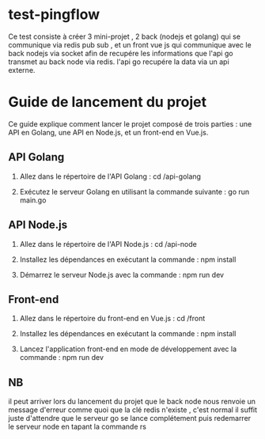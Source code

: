 # test-pingflow
Ce test consiste à créer 3 mini-projet , 2 back (nodejs et golang) qui se communique via redis pub sub , et un front vue js qui communique avec le back nodejs via socket afin de recupére les informations que l'api go transmet au back node via redis. l'api go recupére la data  via un api externe.


# Guide de lancement du projet

Ce guide explique comment lancer le projet composé de trois parties : une API en Golang, une API en Node.js, et un front-end en Vue.js.

## API Golang

1. Allez dans le répertoire de l'API Golang :  cd /api-golang 

2. Exécutez le serveur Golang en utilisant la commande suivante : go run main.go



## API Node.js

1. Allez dans le répertoire de l'API Node.js : cd /api-node

2. Installez les dépendances en exécutant la commande : npm install

3. Démarrez le serveur Node.js avec la commande : npm run dev


## Front-end

1. Allez dans le répertoire du front-end en Vue.js : cd /front

2. Installez les dépendances en exécutant la commande : npm install


3. Lancez l'application front-end en mode de développement avec la commande : npm run dev

## NB
il peut arriver lors du lancement du projet que le back node nous renvoie
un message d'erreur comme quoi que la clé redis n'existe , c'est normal il suffit juste d'attendre
que le serveur go se lance complétement puis redemarrer le serveur node en tapant la commande rs








